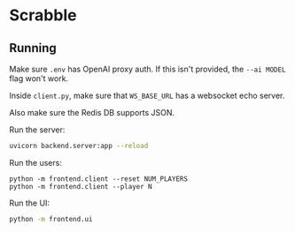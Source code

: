 # Scrabble

## Running

Make sure `.env` has OpenAI proxy auth. If this isn't provided, the `--ai MODEL` flag won't work.

Inside `client.py`, make sure that `WS_BASE_URL` has a websocket echo server.

Also make sure the Redis DB supports JSON.


Run the server:
```bash
uvicorn backend.server:app --reload
```

Run the users:
```
python -m frontend.client --reset NUM_PLAYERS
python -m frontend.client --player N
```

Run the UI:
```bash
python -m frontend.ui
```